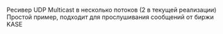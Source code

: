 Ресивер UDP Multicast в несколько потоков (2 в текущей реализации)
Простой пример, подходит для прослушивания сообщений от биржи KASE
